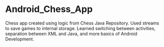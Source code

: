 # Android_Chess_App
Chess app created using logic from Chess Java Repository. Used streams to save games to internal storage. Learned switching between activities, separation between XML and Java, and more basics of Android Development.
